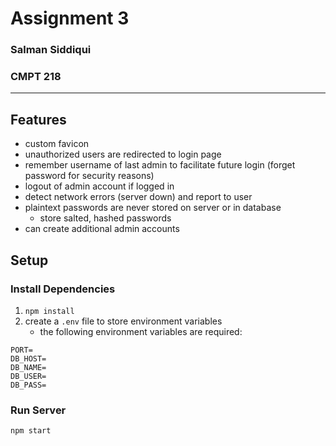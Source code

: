 
# Assignment 3
### Salman Siddiqui
### CMPT 218

---

## Features
- custom favicon
- unauthorized users are redirected to login page
- remember username of last admin to facilitate future login (forget password for security reasons)
- logout of admin account if logged in
- detect network errors (server down) and report to user
- plaintext passwords are never stored on server or in database
	- store salted, hashed passwords
- can create additional admin accounts	

## Setup

### Install Dependencies
1. `npm install`
2. create a `.env` file to store environment variables
	- the following environment variables are required:
```
PORT=
DB_HOST=
DB_NAME=
DB_USER=
DB_PASS=
```

### Run Server
`npm start`


